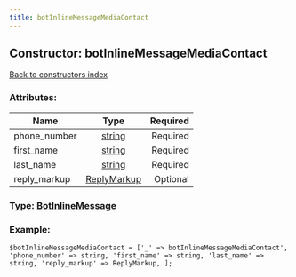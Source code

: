 ```yaml
---
title: botInlineMessageMediaContact
---
```

## Constructor: botInlineMessageMediaContact  
[Back to constructors index](index.md)



### Attributes:

| Name     |    Type       | Required |
|----------|:-------------:|---------:|
|phone\_number|[string](../types/string.md) | Required|
|first\_name|[string](../types/string.md) | Required|
|last\_name|[string](../types/string.md) | Required|
|reply\_markup|[ReplyMarkup](../types/ReplyMarkup.md) | Optional|



### Type: [BotInlineMessage](../types/BotInlineMessage.md)


### Example:

```
$botInlineMessageMediaContact = ['_' => botInlineMessageMediaContact', 'phone_number' => string, 'first_name' => string, 'last_name' => string, 'reply_markup' => ReplyMarkup, ];
```